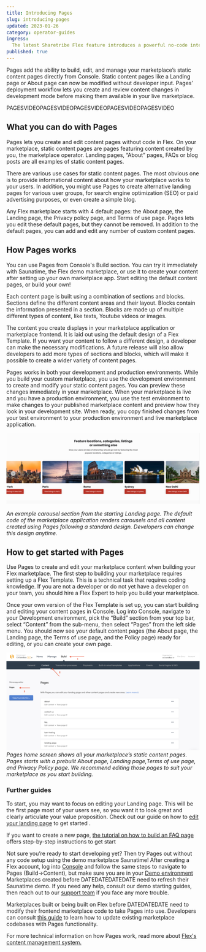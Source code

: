 ```yaml
---
title: Introducing Pages
slug: introducing-pages
updated: 2023-01-26
category: operator-guides
ingress:
  The latest Sharetribe Flex feature introduces a powerful no-code interface that gives you full control over your marketplace’s content.
published: true
---
```


Pages add the ability to build, edit, and manage your marketplace’s static content pages directly from Console. Static content pages like a Landing page or About page can now be modified without developer input. Pages’ deployment workflow lets you create and review content changes in development mode before making them available in your live marketplace. 

PAGESVIDEOPAGESVIDEOPAGESVIDEOPAGESVIDEOPAGESVIDEO

## What you can do with Pages

Pages lets you create and edit content pages without code in Flex. On your marketplace, static content pages are pages featuring content created by you, the marketplace operator. Landing pages, “About” pages, FAQs or blog posts are all examples of static content pages.

There are various use cases for static content pages. The most obvious one is to provide informational content about how your marketplace works to your users. In addition, you might use Pages to create alternative landing pages for various user groups, for search engine optimization (SEO) or paid advertising purposes, or even create a simple blog.

Any Flex marketplace starts with 4 default pages: the About page, the Landing page, the Privacy policy page, and Terms of use page. Pages lets you edit these default pages, but they cannot be removed. In addition to the default pages, you can add and edit any number of custom content pages. 

## How Pages works

You can use Pages from Console's Build section. You can try it immediately with Saunatime, the Flex demo marketplace, or use it to create your content after setting up your own marketplace app. Start editing the default content pages, or build your own!

Each content page is built using a combination of sections and blocks. Sections define the different content areas and their layout. Blocks contain the information presented in a section. Blocks are made up of multiple different types of content, like texts, Youtube videos or images.

The content you create displays in your marketplace application or marketplace frontend. It is laid out using the default design of a Flex Template. If you want your content to follow a different design, a developer can make the necessary modifications. A future release will also allow developers to add more types of sections and blocks, which will make it possible to create a wider variety of content pages. 

Pages works in both your development and production environments. While you build your custom marketplace, you use the development environment to create and modify your static content pages. You can preview these changes immediately in your marketplace. When your marketplace is live and you have a production environment, you use the test environment to make changes to your published marketplace content and preview how they look in your development site. When ready, you copy finished changes from your test environment to your production environment and live marketplace application. 

![carousel-example](./carousel-example.png)

_An example carousel section from the starting Landing page. The default code of the marketplace application renders carousels and all content created using Pages following a standard design. Developers can change this design anytime._ 

## How to get started with Pages

Use Pages to create and edit your marketplace content when building your Flex marketplace. The first step to building your marketplace requires setting up a Flex Template. This is a technical task that requires coding knowledge. If you are not a developer or do not yet have a developer on your team, you should hire a Flex Expert to help you build your marketplace.

Once your own version of the Flex Template is set up, you can start building and editing your content pages in Console. Log into Console, navigate to your Development environment, pick the “Build” section from your top bar, select “Content” from the sub-menu, then select “Pages” from the left side menu. You should now see your default content pages (the About page, the Landing page, the Terms of use page, and the Policy page) ready for editing, or you can create your own page.


![pages-homescreen](./pages-homescreen.png) 
_Pages home screen shows all your marketplace’s static content pages. Pages starts with a prebuilt About page, Landing page,Terms of use page, and Privacy Policy page. We recommend editing those pages to suit your marketplace as you start building._

### Further guides

To start, you may want to focus on editing your Landing page. This will be the first page most of your users see, so you want it to look great and clearly articulate your value proposition. Check out our guide on how to [edit your landing page](https://www.sharetribe.com/docs/operator-guides/how-to-edit-content-pages-in-console/) to get started .

If you want to create a new page, [the tutorial on how to build an FAQ page](https://www.sharetribe.com/docs/operator-guides/how-to-create-an-faq-page/) offers step-by-step instructions to get start

Not sure you’re ready to start developing yet? Then try Pages out without any code setup using the demo marketplace Saunatime! After creating a Flex account, log into [Console](https://flex-console.sharetribe.com/) and follow the same steps to navigate  to Pages (Build->Content), but make sure you are in your [Demo environment](https://www.sharetribe.com/docs/operator-guides/concepts/#environments_.) Marketplaces created before DATEDATEDATEDATE need to refresh their Saunatime demo. If you need any help, consult our demo starting guides, then reach out to our [support team](hello@sharetribe.com) if you face any more trouble.

Marketplaces built or being built on Flex before DATEDATEDATE need to modify their frontend marketplace code to take Pages into use. Developers can consult [this guide](https://www.sharetribe.com/docs/ftw/page-builder/#how-to-take-pages-into-use-if-you-are-using-an-older-version-of-ftw) to learn how to update existing marketplace codebases with Pages functionality. 

For more technical information on how Pages work, read more about [Flex's content management system.](https://www.sharetribe.com/docs/concepts/content-management)



